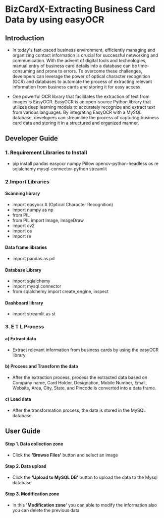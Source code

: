 # BizCardX-Extracting Business Card Data by using easyOCR

## Introduction

* In today's fast-paced business environment, efficiently managing and organizing contact information is crucial for successful networking and communication. With the advent of digital tools and technologies, manual entry of business card details into a database can be time-consuming and prone to errors. To overcome these challenges, developers can leverage the power of optical character recognition (OCR) and databases to automate the process of extracting relevant information from business cards and storing it for easy access.

* One powerful OCR library that facilitates the extraction of text from images is EasyOCR. EasyOCR is an open-source Python library that utilizes deep learning models to accurately recognize and extract text from various languages. By integrating EasyOCR with a MySQL database, developers can streamline the process of capturing business card data and storing it in a structured and organized manner.

## Developer Guide


### 1. Requirement Libraries to Install

* pip install pandas easyocr numpy Pillow opencv-python-headless os re sqlalchemy mysql-connector-python streamlit

### 2.Import Libraries

#### Scanning library

* import easyocr # (Optical Character Recognition)
* import numpy as np
* from PIL
* from PIL import Image, ImageDraw
* import cv2
* import os
* import re

#### Data frame libraries

* import pandas as pd

#### Database Library

* import sqlalchemy
* import mysql.connector
* from sqlalchemy import create_engine, inspect

#### Dashboard library

* import streamlit as st

### 3. E T L Process

#### a) Extract data

* Extract relevant information from business cards by using the easyOCR library

#### b) Process and Transform the data

* After the extraction process, process the extracted data based on Company name, Card Holder, Designation, Mobile Number, Email, Website, Area, City, State, and Pincode is converted into a data frame.

#### c) Load data

* After the transformation process, the data is stored in the MySQL database.

## User Guide

#### Step 1. Data collection zone
* Click the **'Browse Files'** button and select an image

#### Step 2. Data upload
* Click the **'Upload to MySQL DB'** button to upload the data to the Mysql database

#### Step 3. Modification zone
* In this **'Modification zone'** you can able to modify the information also you can delete the previous data
